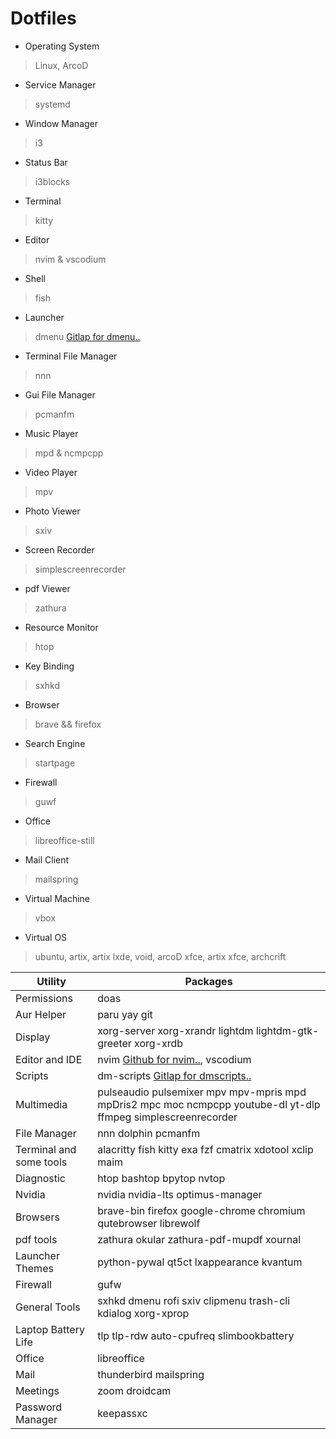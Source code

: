 # Dotfiles 

* Operating System 
> Linux, ArcoD 
* Service Manager 
> systemd
* Window Manager 
> i3 
* Status Bar 
> i3blocks 
* Terminal 
> kitty
* Editor 
> nvim & vscodium
* Shell 
> fish 
* Launcher 
> dmenu [Gitlap for dmenu..](https://gitlab.com/dwt1/dmenu-distrotube)
* Terminal File Manager 
> nnn  
* Gui File Manager 
> pcmanfm
* Music Player 
> mpd & ncmpcpp
* Video Player 
> mpv 
* Photo Viewer 
> sxiv
* Screen Recorder 
> simplescreenrecorder 
* pdf Viewer 
> zathura
* Resource Monitor
> htop
* Key Binding 
> sxhkd 
* Browser 
> brave && firefox
* Search Engine 
> startpage 
* Firewall 
> guwf 
* Office 
> libreoffice-still
* Mail Client 
> mailspring
* Virtual Machine 
> vbox
* Virtual OS 
> ubuntu, artix, artix lxde, void, arcoD xfce, artix xfce, archcrift


| Utility  | Packages            |
| -----     | --------------- |
| Permissions  | doas |
| Aur Helper  | paru yay git |
| Display |  xorg-server xorg-xrandr lightdm lightdm-gtk-greeter xorg-xrdb |
| Editor and IDE | nvim [Github for nvim..](https://github.com/AstroNvim/AstroNvim), vscodium| 
| Scripts | dm-scripts [Gitlap for dmscripts..](https://gitlab.com/dwt1/dmscripts)|
| Multimedia | pulseaudio pulsemixer mpv mpv-mpris mpd mpDris2 mpc moc ncmpcpp youtube-dl yt-dlp ffmpeg simplescreenrecorder | 
| File Manager | nnn dolphin pcmanfm | 
| Terminal and some tools | alacritty fish kitty exa fzf cmatrix xdotool xclip maim |
| Diagnostic | htop bashtop bpytop nvtop | 
| Nvidia | nvidia nvidia-lts optimus-manager | 
| Browsers | brave-bin firefox google-chrome chromium qutebrowser librewolf | 
| pdf tools | zathura okular zathura-pdf-mupdf xournal | 
| Launcher Themes | python-pywal qt5ct lxappearance kvantum | 
| Firewall | gufw | 
| General Tools | sxhkd dmenu rofi sxiv clipmenu trash-cli kdialog xorg-xprop | 
| Laptop Battery Life | tlp tlp-rdw auto-cpufreq slimbookbattery | 
| Office | libreoffice | 
| Mail | thunderbird mailspring | 
| Meetings | zoom droidcam |
| Password Manager | keepassxc | 
